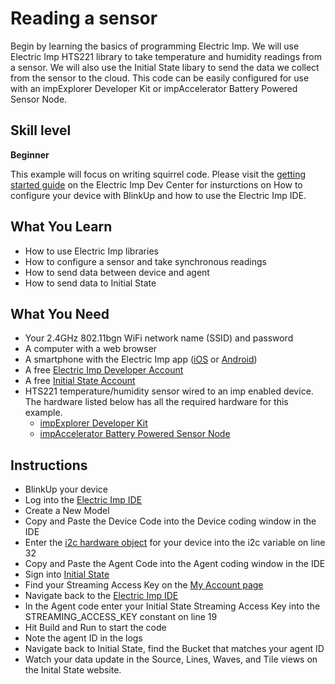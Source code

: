 # Reading a sensor

Begin by learning the basics of programming Electric Imp. We will use Electric Imp HTS221 library to take temperature and humidity readings from a sensor. We will also use the Initial State libary to send the data we collect from the sensor to the cloud. This code can be easily configured for use with an impExplorer Developer Kit or impAccelerator Battery Powered Sensor Node.  

## Skill level

**Beginner**

This example will focus on writing squirrel code. Please visit the [getting started guide](https://electricimp.com/docs/gettingstarted/) on the Electric Imp Dev Center for insturctions on How to configure your device with BlinkUp and how to use the Electric Imp IDE.

## What You Learn

* How to use Electric Imp libraries
* How to configure a sensor and take synchronous readings
* How to send data between device and agent
* How to send data to Initial State

## What You Need

* Your 2.4GHz 802.11bgn WiFi network name (SSID) and password
* A computer with a web browser
* A smartphone with the Electric Imp app ([iOS](https://itunes.apple.com/us/app/electric-imp/id547133856) or [Android](https://play.google.com/store/apps/details?id=com.electricimp.electricimp))
* A free [Electric Imp Developer Account](https://ide.electricimp.com/login)
* A free [Initial State Account](https://www.initialstate.com/)
* HTS221 temperature/humidity sensor wired to an imp enabled device. The hardware listed below has all the required hardware for this example.
    * [impExplorer Developer Kit](https://store.electricimp.com/collections/featured-products/products/impexplorer-developer-kit?variant=31118866130) 
    * [impAccelerator Battery Powered Sensor Node](https://store.electricimp.com/collections/featured-products/products/impaccelerator-battery-powered-sensor-node?variant=33499292818)

## Instructions

* BlinkUp your device 
* Log into the [Electric Imp IDE](https://ide.electricimp.com/login)
* Create a New Model
* Copy and Paste the Device Code into the Device coding window in the IDE
* Enter the [i2c hardware object](https://electricimp.com/docs/api/hardware/i2c/) for your device into the i2c variable on line 32
* Copy and Paste the Agent Code into the Agent coding window in the IDE
* Sign into [Initial State](https://app.initialstate.com/#/login/account)
* Find your Streaming Access Key on the [My Account page](https://app.initialstate.com/#/account)
* Navigate back to the [Electric Imp IDE](https://ide.electricimp.com)
* In the Agent code enter your Initial State Streaming Access Key into the STREAMING_ACCESS_KEY constant on line 19
* Hit Build and Run to start the code
* Note the agent ID in the logs
* Navigate back to Initial State, find the Bucket that matches your agent ID
* Watch your data update in the Source, Lines, Waves, and Tile views on the Inital State website. 
